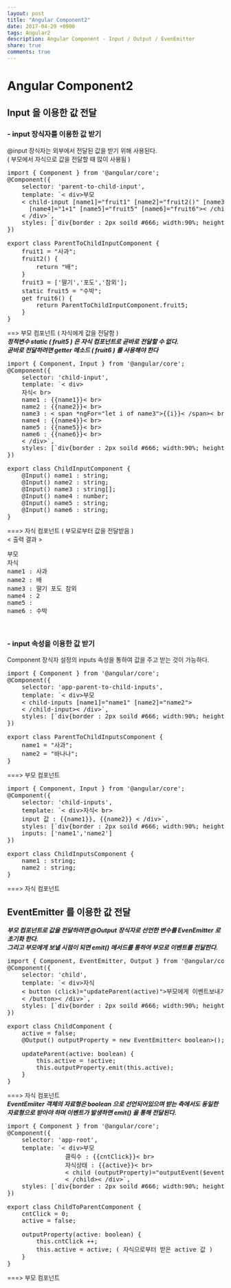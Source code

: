 ```yaml
---
layout: post
title: "Angular Component2"
date: 2017-04-29 +0900
tags: Angular2
description: Angular Component - Input / Output / EvenEmitter
share: true
comments: true
---
```


Angular Component2
=====
Input 을 이용한 값 전달
-----
### - input 장식자를 이용한 값 받기
@input 장식자는 외부에서 전달된 값을 받기 위해 사용된다.<br>( 부모에서 자식으로 값을 전달할 때 많이 사용됨 )

<pre>
import { Component } from '@angular/core';
@Component({
	selector: 'parent-to-child-input',
	template: `< div>부모
	< child-input [name1]="fruit1" [name2]="fruit2()" [name3]="fruit3"
	  [name4]="1+1" [name5]="fruit5" [name6]="fruit6">< /child-input>
	< /div>`,
	styles: [`div{border : 2px soild #666; width:90%; height:50%}`]
})

export class ParentToChildInputComponent {
	fruit1 = "사과";
	fruit2() {
		return "배";
	}
	fruit3 = ['딸기','포도','참외'];
	static fruit5 = "수박";
	get fruit6() {
		return ParentToChildInputComponent.fruit5;
	}
}
</pre>
==> 부모 컴포넌트 ( 자식에게 값을 전달함 )<br>
***정적변수 static ( fruit5 ) 은 자식 컴포넌트로 곧바로 전달할 수 없다.<br>
곧바로 전달하려면 getter 메소드 ( fruit6 ) 를 사용해야 한다***

<pre>
import { Component, Input } from '@angular/core';
@Component({
	selector: 'child-input',
	template: `< div>
	자식< br>
	name1 : {{name1}}< br>
	name2 : {{name2}}< br>
	name3 : < span *ngFor="let i of name3">{{i}}< /span>< br>
	name4 : {{name4}}< br>
	name5 : {{name5}}< br>
	name6 : {{name6}}< br>
	< /div>`,
	styles: [`div{border : 2px soild #666; width:90%; height:50%}`]
})

export class ChildInputComponent {
	@Input() name1 : string;
	@Input() name2 : string;
	@Input() name3 : string[];
	@Input() name4 : number;
	@Input() name5 : string;
	@Input() name6 : string;
}
</pre>
===> 자식 컴포넌트 ( 부모로부터 값을 전달받음 )<br>
< 출력 결과 >
<pre>
부모
자식
name1 : 사과
name2 : 배
name3 : 딸기 포도 참외
name4 : 2
name5 :
name6 : 수박
</pre>
<br>

### - input 속성을 이용한 값 받기
Component 장식자 설정의 inputs 속성을 통하여 값을 주고 받는 것이 가능하다.

<pre>
import { Component } from '@angular/core';
@Component({
	selector: 'app-parent-to-child-inputs',
	template: `< div>부모
	< child-inputs [name1]="name1" [name2]="name2">
	< /child-input>< /div>`,
	styles: [`div{border : 2px soild #666; width:90%; height:50%}`]
})

export class ParentToChildInputsComponent {
	name1 = "사과";
	name2 = "바나나";
}
</pre>
===> 부모 컴포넌트

<pre>
import { Component, Input } from '@angular/core';
@Component({
	selector: 'child-inputs',
	template: `< div>자식< br>
	input 값 : {{name1}}, {{name2}} < /div>`,
	styles: [`div{border : 2px soild #666; width:90%; height:50%}`],
	inputs: ['name1','name2']
})

export class ChildInputsComponent {
	name1 : string;
	name2 : string;
}
</pre>
===> 자식 컴포넌트
<br>

EventEmitter 를 이용한 값 전달
-----
***부모 컴포넌트로 값을 전달하려면 @Output 장식자로 선언한 변수를 EvenEmitter 로 초기화 한다.<br>
그리고 부모에게 보낼 시점이 되면 emit() 메서드를 통하여 부모로 이벤트를 전달한다.***

<pre>
import { Component, EventEmitter, Output } from '@angular/core';
@Component({
	selector: 'child',
	template: `< div>자식
	< button (click)="updateParent(active)">부모에게 이벤트보내기
	< /button>< /div>`,
	styles: [`div{border : 2px soild #666; width:90%; height:50%}`]
})

export class ChildComponent {
	active = false;
	@Output() outputProperty = new EventEmitter< boolean>();
	
	updateParent(active: boolean) {
		this.active = !active;
		this.outputProperty.emit(this.active);
	}
}
</pre>
===> 자식 컴포넌트<br>
***EventEmiiter 객체의 자료형은 boolean 으로 선언되어있으며 받는 측에서도 동일한 자료형으로 받아야 하며 이벤트가 발생하면 emit() 을 통해 전달된다.***

<pre>
import { Component } from '@angular/core';
@Component({
	selector: 'app-root',
	template: `< div>부모
				클릭수 : {{cntClick}}< br>
				자식상태 : {{active}}< br>
				< child (outputProperty)="outputEvent($event)">
				< /child>< /div>`,
	styles: [`div{border : 2px soild #666; width:90%; height:50%}`]
})

export class ChildToParentComponent {
	cntClick = 0;
	active = false;
	
	outputProperty(active: boolean) {
		this.cntClick ++;
		this.active = active; ( 자식으로부터 받은 active 값 )
	}
}
</pre>
===> 부모 컴포넌트
